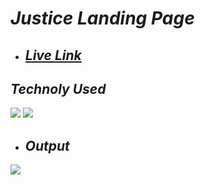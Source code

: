 # _Justice Landing Page_

- ## _[Live Link](https://precious-croquembouche-b270ec.netlify.app/)_

## _Technoly Used_
![](https://img.shields.io/badge/HTML5-E34F26?style=for-the-badge&logo=html5&logoColor=white) ![](https://img.shields.io/badge/CSS3-1572B6?style=for-the-badge&logo=css3&logoColor=white)

- ## _Output_
![](https://github.com/anuragtiwarime/fsjs2/blob/main/Week%2004/Project%203/Output.png?raw=true)

